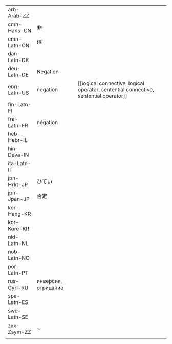 | | | |
|-|-|-|
| arb-Arab-ZZ |  |  |
| cmn-Hans-CN | 非 |  |
| cmn-Latn-CN | fēi |  |
| dan-Latn-DK |  |  |
| deu-Latn-DE | Negation |  |
| eng-Latn-US | negation | [[logical connective, logical operator, sentential connective, sentential operator]] |
| fin-Latn-FI |  |  |
| fra-Latn-FR | négation |  |
| heb-Hebr-IL |  |  |
| hin-Deva-IN |  |  |
| ita-Latn-IT |  |  |
| jpn-Hrkt-JP | ひてい |  |
| jpn-Jpan-JP | 否定 |  |
| kor-Hang-KR |  |  |
| kor-Kore-KR |  |  |
| nld-Latn-NL |  |  |
| nob-Latn-NO |  |  |
| por-Latn-PT |  |  |
| rus-Cyrl-RU | инве́рсия, отрица́ние |  |
| spa-Latn-ES |  |  |
| swe-Latn-SE |  |  |
| zxx-Zsym-ZZ | ¬ |  |
|  |  |  |